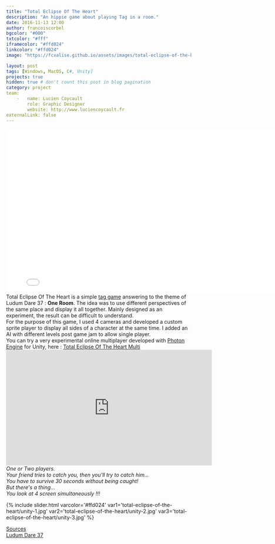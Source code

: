 ```yaml
---
title: "Total Eclipse Of The Heart"
description: "An hippie game about playing Tag in a room."
date: 2016-11-13 12:00
author: francoiscorbel
bgcolor: "#000"
txtcolor: "#fff"
iframecolor: "#ffd024"
linkcolor: "#ffd024"
image: "https://fcvalise.github.io/assets/images/total-eclipse-of-the-heart/project.gif"

layout: post
tags: [Windows, MacOS, C#, Unity]
projects: true
hidden: true # don't count this post in blog pagination
category: project
team:
    -   name: Lucien Coycault
        role: Graphic Designer
        website: http://www.luciencoycault.fr
externalLink: false
---
```

<div class="general-margin">
    <div style="text-align:center;width:100%;">
        <iframe class="unity" style="width:800px;" src="//v6p9d9t4.ssl.hwcdn.net/html/555192/TotalEclipseOfTheHeartWebGL/index.html" width="800" height="450" scrolling="no" frameborder="0"></iframe>
    </div>
</div>

<div class="text justify general-margin">
    Total Eclipse Of The Heart is a simple <a alt="en.wikipedia.org/wiki/Tag_(game)" href="https://en.wikipedia.org/wiki/Tag_(game)" target="_blank">tag game</a>
    answering to the theme of Ludum Dare 37 : <strong>One Room</strong>.
    The idea was to use different perspectives of the same place and display it all together. Mainly designed as an experiment,
    the result can be difficult to understand.
</div>

<div class="text justify general-margin">
    For the purpose of this game, I used 4 cameras and developed a custom sprite player to display all sides of a character at the
    same time. I added an AI with different levels post game jam to allow single player.
</div>

<div class="text justify general-margin">
    You can try a very experimental online multiplayer developed with <a alt="www.photonengine.com" href="https://www.photonengine.com" target="_blank">Photon Engine</a> for Unity, here :
    <a alt="octostudio.itch.io/total-eclipse-of-the-heart-multi" href="https://octostudio.itch.io/total-eclipse-of-the-heart-multi" target="blank">Total Eclipse Of The Heart Multi</a>
</div>

<div class="video general-margin">
    <iframe width="560px" height="315px" src="https://www.youtube.com/embed/9OkViJzYrWI?modestbranding=1&autohide=1&showinfo=0&controls=0" frameborder="0" allowfullscreen></iframe>
</div>

<div class="text general-margin"><i>
One or Two players.<br>
Your friend tries to catch you, then you'll try to catch him...<br>
You have to survive 30 seconds without being caught!<br>
But there's a thing...<br>
You look at 4 screen simultaneously !!!<br>
</i></div>

{% include slider.html varcolor='#ffd024' var1='total-eclipse-of-the-heart/unity-1.jpg' var2='total-eclipse-of-the-heart/unity-2.jpg' var3='total-eclipse-of-the-heart/unity-3.jpg' %}

<div class="general-margin">
    <a alt="github.com/fcvalise/TotalEclipseOfTheHeart" href="https://github.com/fcvalise/TotalEclipseOfTheHeart" target="_blank">Sources</a>
    <br>
    <a alt="ludumdare.com/compo/ludum-dare-37/?action=preview&uid=60115" href="http://ludumdare.com/compo/ludum-dare-37/?action=preview&uid=60115" target="_blank">Ludum Dare 37</a>
</div>

